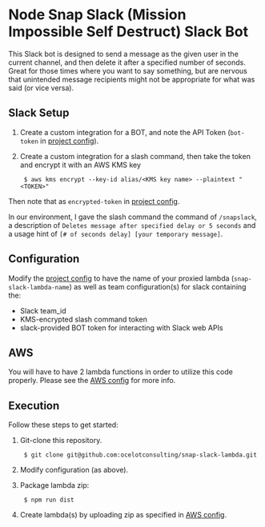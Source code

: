 # Node Snap Slack (Mission Impossible Self Destruct) Slack Bot
This Slack bot is designed to send a message as the given user in the current
channel, and then delete it after a specified number of seconds. Great for those times where you want to say something, but are nervous that unintended message recipients might not be appropriate for what was said (or vice versa).

## Slack Setup
1. Create a custom integration for a BOT, and note the API Token (`bot-token` in [project config](config/default.json)).
2. Create a custom integration for a slash command, then take the token and encrypt it with an AWS KMS key

        $ aws kms encrypt --key-id alias/<KMS key name> --plaintext "<TOKEN>"

  Then note that as `encrypted-token` in [project config](config/default.json).

  In our environment, I gave the slash command the command of `/snapslack`, a description of `Deletes message after specified delay or 5 seconds` and a usage hint of `[# of seconds delay] [your temporary message]`.

## Configuration
Modify the [project config](config/default.json) to have the name of your proxied lambda (`snap-slack-lambda-name`) as
well as team configuration(s) for slack containing the:
* Slack team_id
* KMS-encrypted slash command token
* slack-provided BOT token for interacting with Slack web APIs

## AWS
You will have to have 2 lambda functions in order to utilize this code properly.
Please see the [AWS config](AWS.md) for more info.

## Execution
Follow these steps to get started:

1. Git-clone this repository.

        $ git clone git@github.com:ocelotconsulting/snap-slack-lambda.git

2. Modify configuration (as above).

3. Package lambda zip:

        $ npm run dist

4. Create lambda(s) by uploading zip as specified in [AWS config](AWS.md).
